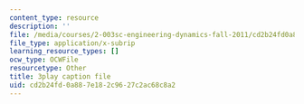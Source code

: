 ```yaml
---
content_type: resource
description: ''
file: /media/courses/2-003sc-engineering-dynamics-fall-2011/cd2b24fd0a887e182c9627c2ac68c8a2_ZNVvYg1FOPk.srt
file_type: application/x-subrip
learning_resource_types: []
ocw_type: OCWFile
resourcetype: Other
title: 3play caption file
uid: cd2b24fd-0a88-7e18-2c96-27c2ac68c8a2
---
```

